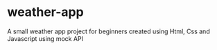 # weather-app
A small weather app project for beginners created using Html, Css and Javascript using mock API
